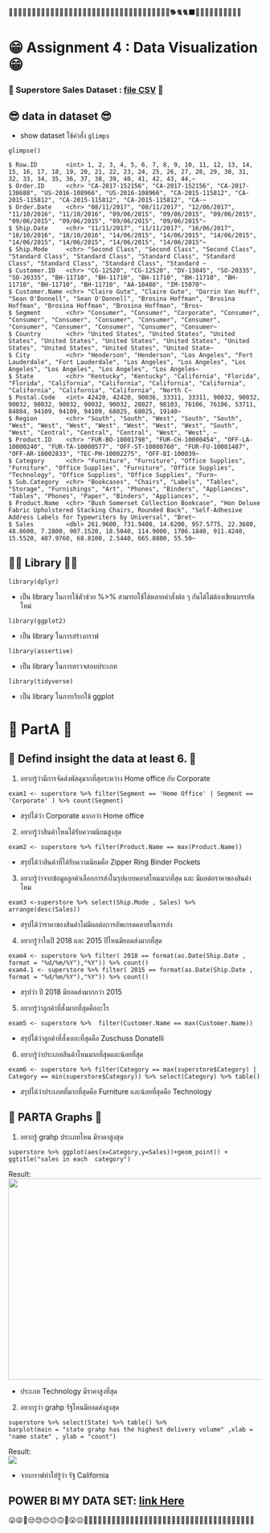 🐶🐵🐺🐱🦁🐯🦒🦊🦝🐮🐷🐗🐭🐹🐰🐻🐻‍❄️🐨🐼🐸🦓🐴🦄🐔🐲🐽🐾🐒🦍🦧🦮🐕‍🦺🐩🐕🐈🐈‍⬛🐅🐆🐎🦌🦬🦏🦛🐂🐃🐄

# 😁 Assignment 4 : Data Visualization 😁

### 👻 Superstore Sales Dataset : [file CSV](https://raw.githubusercontent.com/safesit23/INT214-Statistics/main/datasets/superstore_sales.csv) 👻

## 😎 data in dataset 😎

* show dataset ใช้คำสั่ง `glimps`
```
glimpse()
```
```
$ Row.ID        <int> 1, 2, 3, 4, 5, 6, 7, 8, 9, 10, 11, 12, 13, 14, 15, 16, 17, 18, 19, 20, 21, 22, 23, 24, 25, 26, 27, 28, 29, 30, 31, 32, 33, 34, 35, 36, 37, 38, 39, 40, 41, 42, 43, 44,~
$ Order.ID      <chr> "CA-2017-152156", "CA-2017-152156", "CA-2017-138688", "US-2016-108966", "US-2016-108966", "CA-2015-115812", "CA-2015-115812", "CA-2015-115812", "CA-2015-115812", "CA-~
$ Order.Date    <chr> "08/11/2017", "08/11/2017", "12/06/2017", "11/10/2016", "11/10/2016", "09/06/2015", "09/06/2015", "09/06/2015", "09/06/2015", "09/06/2015", "09/06/2015", "09/06/2015"~
$ Ship.Date     <chr> "11/11/2017", "11/11/2017", "16/06/2017", "18/10/2016", "18/10/2016", "14/06/2015", "14/06/2015", "14/06/2015", "14/06/2015", "14/06/2015", "14/06/2015", "14/06/2015"~
$ Ship.Mode     <chr> "Second Class", "Second Class", "Second Class", "Standard Class", "Standard Class", "Standard Class", "Standard Class", "Standard Class", "Standard Class", "Standard ~
$ Customer.ID   <chr> "CG-12520", "CG-12520", "DV-13045", "SO-20335", "SO-20335", "BH-11710", "BH-11710", "BH-11710", "BH-11710", "BH-11710", "BH-11710", "BH-11710", "AA-10480", "IM-15070"~
$ Customer.Name <chr> "Claire Gute", "Claire Gute", "Darrin Van Huff", "Sean O'Donnell", "Sean O'Donnell", "Brosina Hoffman", "Brosina Hoffman", "Brosina Hoffman", "Brosina Hoffman", "Bros~
$ Segment       <chr> "Consumer", "Consumer", "Corporate", "Consumer", "Consumer", "Consumer", "Consumer", "Consumer", "Consumer", "Consumer", "Consumer", "Consumer", "Consumer", "Consumer~
$ Country       <chr> "United States", "United States", "United States", "United States", "United States", "United States", "United States", "United States", "United States", "United State~
$ City          <chr> "Henderson", "Henderson", "Los Angeles", "Fort Lauderdale", "Fort Lauderdale", "Los Angeles", "Los Angeles", "Los Angeles", "Los Angeles", "Los Angeles", "Los Angeles~
$ State         <chr> "Kentucky", "Kentucky", "California", "Florida", "Florida", "California", "California", "California", "California", "California", "California", "California", "North C~
$ Postal.Code   <int> 42420, 42420, 90036, 33311, 33311, 90032, 90032, 90032, 90032, 90032, 90032, 90032, 28027, 98103, 76106, 76106, 53711, 84084, 94109, 94109, 94109, 68025, 68025, 19140~
$ Region        <chr> "South", "South", "West", "South", "South", "West", "West", "West", "West", "West", "West", "West", "South", "West", "Central", "Central", "Central", "West", "West", ~
$ Product.ID    <chr> "FUR-BO-10001798", "FUR-CH-10000454", "OFF-LA-10000240", "FUR-TA-10000577", "OFF-ST-10000760", "FUR-FU-10001487", "OFF-AR-10002833", "TEC-PH-10002275", "OFF-BI-100039~
$ Category      <chr> "Furniture", "Furniture", "Office Supplies", "Furniture", "Office Supplies", "Furniture", "Office Supplies", "Technology", "Office Supplies", "Office Supplies", "Furn~
$ Sub.Category  <chr> "Bookcases", "Chairs", "Labels", "Tables", "Storage", "Furnishings", "Art", "Phones", "Binders", "Appliances", "Tables", "Phones", "Paper", "Binders", "Appliances", "~
$ Product.Name  <chr> "Bush Somerset Collection Bookcase", "Hon Deluxe Fabric Upholstered Stacking Chairs, Rounded Back", "Self-Adhesive Address Labels for Typewriters by Universal", "Bret~
$ Sales         <dbl> 261.9600, 731.9400, 14.6200, 957.5775, 22.3680, 48.8600, 7.2800, 907.1520, 18.5040, 114.9000, 1706.1840, 911.4240, 15.5520, 407.9760, 68.8100, 2.5440, 665.8800, 55.50~
```


## 🐻‍❄️ Library 🐻‍❄️ 
```
library(dplyr) 
```
* เป็น library ในการใช้ตัวช่วย %>% สามารถใช้ได้หลายคำสั่งต่อ ๆ กันได้ไม่ต้องเขียนบรรทัดใหม่
```
library(ggplot2)
```
* เป็น library ในการสร้างกราฟ 
```
library(assertive)
```
* เป็น library ในการตรวจสอบประเภท
```
library(tidyverse)
```
* เป็น library ในการเรียกใช้ ggplot
# 🐜 PartA 🐜

## 🐅 Defind  insight the data at least 6. 🐅
1. อยากรู้ว่ามีการจัดส่งพัสดุมากที่สุดระหว่าง Home office กับ  Corporate
```
exam1 <- superstore %>% filter(Segment == 'Home Office' | Segment == 'Corporate' ) %>% count(Segment)
```
* สรุปได้ว่า Corporate มากกว่า Home office 
2. อยากรู้ว่าสินค้าไหนได้รับความนิยมสูงสุด
```
exam2 <- superstore %>% filter(Product.Name == max(Product.Name)) 
```
* สรุปได้ว่าสินค้าที่ได้รับความนิยมคือ Zipper Ring Binder Pockets
3. อยากรู้ว่าจากข้อมูลลูกค้าเลือกการส่งในรุปแบบคลาสไหนมากที่สุด และ มีผลต่อราคาของสินค้าไหม
```
exam3 <-superstore %>% select(Ship.Mode , Sales) %>% arrange(desc(Sales))
```
* สรุปได้ว่าราคาของสินค้าไม่มีผลต่อการอัพเกรดคลาสในการส่ง
4. อยากรู้ว่าในปี 2018 และ 2015 ปีไหนมียอดส่งมากที่สุด
```
exam4 <- superstore %>% filter( 2018 == format(as.Date(Ship.Date , format = "%d/%m/%Y"),"%Y")) %>% count()
exam4.1 <- superstore %>% filter( 2015 == format(as.Date(Ship.Date , format = "%d/%m/%Y"),"%Y")) %>% count()
```
* สรุปว่า ปี 2018 มียอดส่งมากกว่า 2015
5. อยากรู้ว่าลูกค้าที่สั่งมากที่สุดคืออะไร
```
exam5 <- superstore %>%  filter(Customer.Name == max(Customer.Name)) 
```
* สรุปได้ว่าลูกค้าที่สั่งเยอะที่สุดคือ Zuschuss Donatelli
6. อยากรู้ว่าประเภทสินค้าไหนมากที่สุดและน้อยที่สุด
```
exam6 <- superstore %>% filter(Category == max(superstore$Category) | Category == min(superstore$Category)) %>% select(Category) %>% table()
```
* สรุปได้ว่าประเภทที่มากที่สุดคือ Furniture และน้อยที่สุดคือ Technology

## 🙉 PARTA Graphs 🙉

1. อยากรู้ grahp ประเภทไหน มีราคาสูงสุด

```
superstore %>% ggplot(aes(x=Category,y=Sales))+geom_point() + ggtitle("sales in each  category")
```
Result: <br>
<img src = "https://scontent.fbkk17-1.fna.fbcdn.net/v/t1.6435-9/246877385_110119461457573_5666829593946291777_n.jpg?_nc_cat=107&_nc_rgb565=1&ccb=1-5&_nc_sid=730e14&_nc_ohc=I_Iu8mKlH-IAX9yGG-H&_nc_ht=scontent.fbkk17-1.fna&oh=35821189075916d1f7ebbcfc4438136f&oe=61986AE7" height = "400"  width = "950" > <br>

* ประเภท Technology มีราคาสูงที่สุด

2. อยากรูว่า grahp รัฐไหนมียอดส่งสูงสุด
```
superstore %>% select(State) %>% table() %>% 
barplot(main = "state grahp has the highest delivery volume" ,xlab = "name state" , ylab = "count")
```
Result: <br>
<img src = "https://scontent.fbkk17-1.fna.fbcdn.net/v/t1.6435-9/246278884_110150408121145_6667351284347290079_n.jpg?_nc_cat=110&_nc_rgb565=1&ccb=1-5&_nc_sid=730e14&_nc_ohc=I2ZCB3pCu5QAX-GdbBe&tn=_5O1BZeDu-wQ_iVG&_nc_ht=scontent.fbkk17-1.fna&oh=355209e34db794fd35be3f590e68099e&oe=61972844">

*  จากกราฟทำให้รู้ว่า รัฐ California 
## POWER BI MY DATA SET: [link Here](https://app.powerbi.com/links/2oSIyVyZOz?ctid=6f4432dc-20d2-441d-b1db-ac3380ba633d&pbi_source=linkShare)
😜😝🤤😒😓😔😕🙃🤑😲☹️🙁😖😞😟😤😢😭😦😨😧😩🤯😬😮‍💨😰😱🥵🥶😳🤪😵😵‍💫🥴😠😡🤬😷🤒🤕🤢🤮🤧😇🥳🥸
